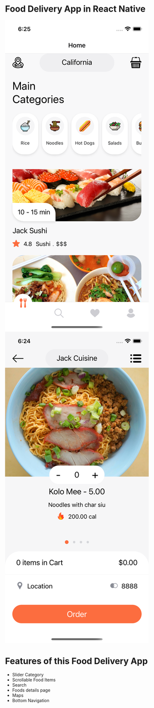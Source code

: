 # Food Delivery App in React Native

![CHEESE!](screen1.png)
![CHEESE!](screen2.png)

# Features of this Food Delivery App

- Slider Category
- Scrollable Food Items
- Search
- Foods details page
- Maps
- Bottom Navigation
